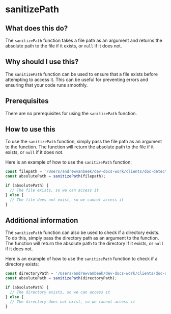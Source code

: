 
  
   # **sanitizePath**

## What does this do?

The `sanitizePath` function takes a file path as an argument and returns the absolute path to the file if it exists, or `null` if it does not.

## Why should I use this?

The `sanitizePath` function can be used to ensure that a file exists before attempting to access it. This can be useful for preventing errors and ensuring that your code runs smoothly.

## Prerequisites

There are no prerequisites for using the `sanitizePath` function.

## How to use this

To use the `sanitizePath` function, simply pass the file path as an argument to the function. The function will return the absolute path to the file if it exists, or `null` if it does not.

Here is an example of how to use the `sanitizePath` function:

```javascript
const filepath = '/Users/andrewvanbeek/dev-docs-work/clients/doc-detective-core/src/sanitize.js';
const absolutePath = sanitizePath(filepath);

if (absolutePath) {
  // The file exists, so we can access it
} else {
  // The file does not exist, so we cannot access it
}
```

## Additional information

The `sanitizePath` function can also be used to check if a directory exists. To do this, simply pass the directory path as an argument to the function. The function will return the absolute path to the directory if it exists, or `null` if it does not.

Here is an example of how to use the `sanitizePath` function to check if a directory exists:

```javascript
const directoryPath = '/Users/andrewvanbeek/dev-docs-work/clients/doc-detective-core/src';
const absolutePath = sanitizePath(directoryPath);

if (absolutePath) {
  // The directory exists, so we can access it
} else {
  // The directory does not exist, so we cannot access it
}
```
  
  